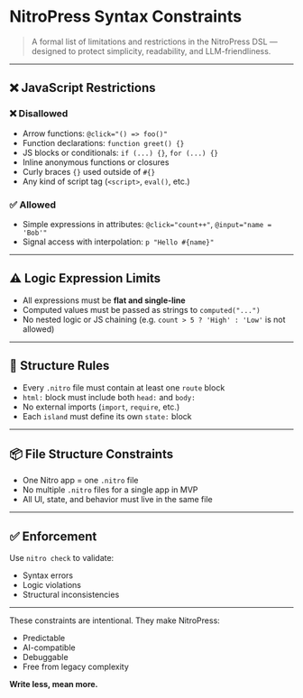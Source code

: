 # NitroPress Syntax Constraints

> A formal list of limitations and restrictions in the NitroPress DSL — designed to protect simplicity, readability, and LLM-friendliness.

---

## ❌ JavaScript Restrictions

### ❌ Disallowed
- Arrow functions: `@click="() => foo()"`
- Function declarations: `function greet() {}`
- JS blocks or conditionals: `if (...) {}`, `for (...) {}`
- Inline anonymous functions or closures
- Curly braces `{}` used outside of `#{}`
- Any kind of script tag (`<script>`, `eval()`, etc.)

### ✅ Allowed
- Simple expressions in attributes: `@click="count++"`, `@input="name = 'Bob'"`
- Signal access with interpolation: `p "Hello #{name}"`

---

## ⚠️ Logic Expression Limits

- All expressions must be **flat and single-line**
- Computed values must be passed as strings to `computed("...")`
- No nested logic or JS chaining (e.g. `count > 5 ? 'High' : 'Low'` is not allowed)

---

## 🧱 Structure Rules

- Every `.nitro` file must contain at least one `route` block
- `html:` block must include both `head:` and `body:`
- No external imports (`import`, `require`, etc.)
- Each `island` must define its own `state:` block

---

## 📦 File Structure Constraints

- One Nitro app = one `.nitro` file
- No multiple `.nitro` files for a single app in MVP
- All UI, state, and behavior must live in the same file

---

## ✅ Enforcement

Use `nitro check` to validate:
- Syntax errors
- Logic violations
- Structural inconsistencies

---

These constraints are intentional.
They make NitroPress:
- Predictable
- AI-compatible
- Debuggable
- Free from legacy complexity

**Write less, mean more.**
